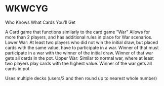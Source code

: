 # WKWCYG
 Who Knows What Cards You'll Get

A Card game that functions similarly to the card game "War"
Allows for more than 2 players, and has additional rules in place for War scenarios.
Lower War: At least two players who did not win the initial draw, but placed cards with the same value, have to participate in a war. Winner of that must participate in a war with the winner of the initial draw. Winner of that war gets all cards in the pot.
Upper War: Similar to normal war, where at least two players play cards with the highest value. Winner of the war gets all cards in pot.

Uses multiple decks (users/2 and then round up to nearest whole number)
